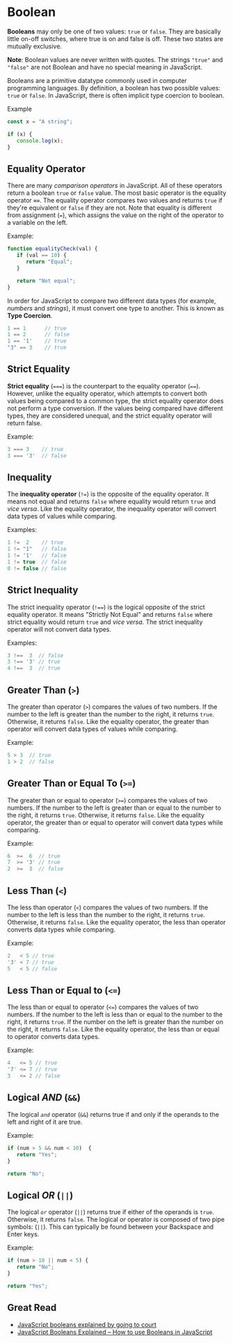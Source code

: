 # Boolean
**Booleans** may only be one of two values: `true` or `false`. They are basically little on-off switches, where true is on and false is off. These two states are mutually exclusive.

**Note**: Boolean values are never written with quotes. The strings `"true"` and `"false"` are not Boolean and have no special meaning in JavaScript.

Booleans are a primitive datatype commonly used in computer programming languages. By definition, a boolean has two possible values: `true` or `false`. In JavaScript, there is often implicit type coercion to boolean.

Example
```javascript
const x = "A string";

if (x) {
   console.log(x);
}
```

## Equality Operator
There are many *comparison operators* in JavaScript. All of these operators return a boolean `true` or `false` value. The most basic operator is the equality operator **`==`**. The equality operator compares two values and returns `true` if they're equivalent or `false` if they are not. Note that equality is different from assignment (`=`), which assigns the value on the right of the operator to a variable on the left.

Example:
```javascript
function equalityCheck(val) {
   if (val == 10) {
      return "Equal";
   }

   return "Not equal";
}
```

In order for JavaScript to compare two different data types (for example, *numbers* and *strings*), it must convert one type to another. This is known as **Type Coercion**.

```javascript
1 == 1      // true
1 == 2      // false
1 == '1'    // true
"3" == 3    // true
```

## Strict Equality
**Strict equality** (`===`) is the counterpart to the equality operator (`==`). However, unlike the equality operator, which attempts to convert both values being compared to a common type, the strict equality operator does not perform a type conversion. If the values being compared have different types, they are considered unequal, and the strict equality operator will return false.

Example:
```javascript
3 === 3    // true
3 === '3'  // false
```

## Inequality
The **inequality operator** (`!=`) is the opposite of the equality operator. It means not equal and returns `false` where equality would return `true` and *vice versa*. Like the equality operator, the inequality operator will convert data types of values while comparing.

Examples:
```javascript
1 !=  2    // true
1 != "1"   // false
1 != '1'   // false
1 != true  // false
0 != false // false
```

## Strict Inequality
The strict inequality operator (`!==`) is the logical opposite of the strict equality operator. It means "Strictly Not Equal" and returns `false` where strict equality would return `true` and *vice versa*. The strict inequality operator will not convert data types.

Examples:
```javascript
3 !==  3  // false
3 !== '3' // true
4 !==  3  // true
```

## Greater Than (`>`)
The greater than operator (`>`) compares the values of two numbers. If the number to the left is greater than the number to the right, it returns `true`. Otherwise, it returns `false`. Like the equality operator, the greater than operator will convert data types of values while comparing.

Example:
```javascript
5 > 3  // true
1 > 2  // false
```

## Greater Than or Equal To (`>=`)
The greater than or equal to operator (`>=`) compares the values of two numbers. If the number to the left is greater than or equal to the number to the right, it returns `true`. Otherwise, it returns `false`. Like the equality operator, the greater than or equal to operator will convert data types while comparing.

Example:
```javascript
6  >=  6  // true
7  >= '3' // true
2  >=  3  // false
```

## Less Than (`<`)
The less than operator (`<`) compares the values of two numbers. If the number to the left is less than the number to the right, it returns `true`. Otherwise, it returns `false`. Like the equality operator, the less than operator converts data types while comparing.

Example:
```javascript
2   < 5 // true
'3' < 7 // true
5   < 5 // false
```

## Less Than or Equal to (`<=`)
The less than or equal to operator (`<=`) compares the values of two numbers. If the number to the left is less than or equal to the number to the right, it returns `true`. If the number on the left is greater than the number on the right, it returns `false`. Like the equality operator, the less than or equal to operator converts data types.

Example:
```javascript
4   <= 5 // true
'7' <= 7 // true
3   <= 2 // false
```

## Logical *AND* (`&&`)
The logical *`and`* operator (`&&`) returns true if and only if the operands to the left and right of it are true.

Example:
```javascript
if (num > 5 && num < 10)  {
   return "Yes";
}

return "No";
```

## Logical *OR* (`||`)
The logical *`or`* operator (`||`) returns true if either of the operands is `true`. Otherwise, it returns `false`. The logical *or* operator is composed of two pipe symbols: (`||`). This can typically be found between your Backspace and Enter keys.

Example:
```javascript
if (num > 10 || num < 5) {
   return "No";
}

return "Yes";
```

## Great Read
* [JavaScript booleans explained by going to court](https://www.freecodecamp.org/news/javascript-booleans-explained-by-going-to-court-a0ca1149a0dc/)
* [JavaScript Booleans Explained – How to use Booleans in JavaScript](https://www.freecodecamp.org/news/booleans-in-javascript-explained-how-to-use-booleans-in-javascript/)